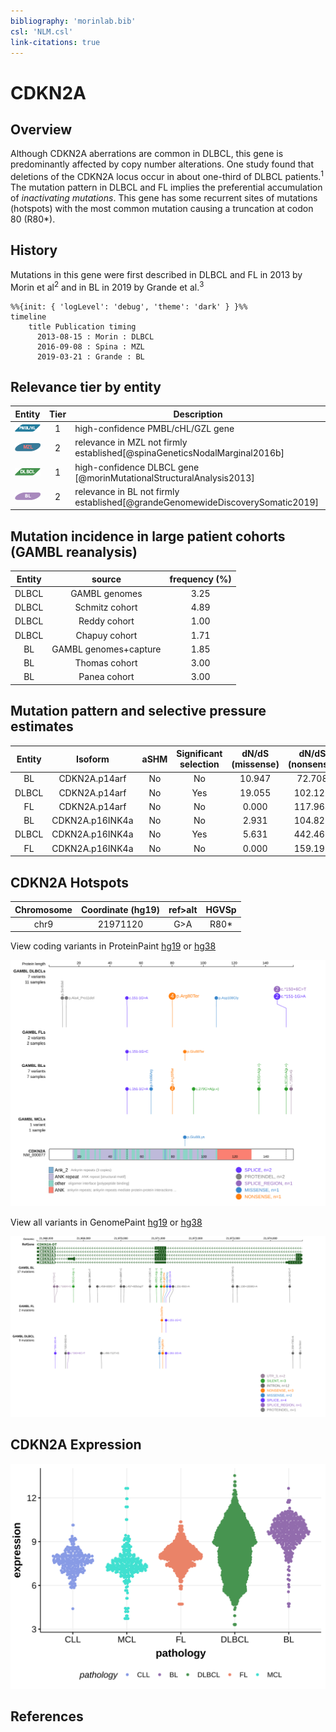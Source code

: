 ```yaml
---
bibliography: 'morinlab.bib'
csl: 'NLM.csl'
link-citations: true
---
```

# CDKN2A

## Overview
Although CDKN2A aberrations are common in DLBCL, this gene is predominantly affected by copy number alterations. One study found that deletions of the CDKN2A locus occur in about one-third of DLBCL patients.<sup>1</sup> The mutation pattern in DLBCL and FL implies the preferential accumulation of *inactivating mutations*. This gene has some recurrent sites of mutations (hotspots) with the most common mutation causing a truncation at codon 80 (R80*). 

## History
Mutations in this gene were first described in DLBCL and FL in 2013 by Morin et al<sup>2</sup> and in BL in 2019 by Grande et al.<sup>3</sup>


```mermaid
%%{init: { 'logLevel': 'debug', 'theme': 'dark' } }%%
timeline
    title Publication timing
      2013-08-15 : Morin : DLBCL
      2016-09-08 : Spina : MZL
      2019-03-21 : Grande : BL
```

## Relevance tier by entity

|Entity|Tier|Description                           |
|:------:|:----:|--------------------------------------|
|![PMBL](images/icons/PMBL_tier1.png)|1|high-confidence PMBL/cHL/GZL gene|
|![MZL](images/icons/MZL_tier2.png)|2|relevance in MZL not firmly established[@spinaGeneticsNodalMarginal2016b]|
|![DLBCL](images/icons/DLBCL_tier1.png) |1   |high-confidence DLBCL gene            [@morinMutationalStructuralAnalysis2013]|
|![BL](images/icons/BL_tier2.png)    |2   |relevance in BL not firmly established[@grandeGenomewideDiscoverySomatic2019]|

## Mutation incidence in large patient cohorts (GAMBL reanalysis)

|Entity|source               |frequency (%)|
|:------:|:---------------------:|:-------------:|
|DLBCL |GAMBL genomes        |3.25         |
|DLBCL |Schmitz cohort       |4.89         |
|DLBCL |Reddy cohort         |1.00         |
|DLBCL |Chapuy cohort        |1.71         |
|BL    |GAMBL genomes+capture|1.85         |
|BL    |Thomas cohort        |3.00         |
|BL    |Panea cohort         |3.00         |

## Mutation pattern and selective pressure estimates

|Entity|Isoform        |aSHM|Significant selection|dN/dS (missense)|dN/dS (nonsense)|
|:------:|:---------------:|:----:|:---------------------:|:----------------:|:----------------:|
|BL    |CDKN2A.p14arf  |No  |No                   |10.947          | 72.708         |
|DLBCL |CDKN2A.p14arf  |No  |Yes                  |19.055          |102.121         |
|FL    |CDKN2A.p14arf  |No  |No                   | 0.000          |117.964         |
|BL    |CDKN2A.p16INK4a|No  |No                   | 2.931          |104.823         |
|DLBCL |CDKN2A.p16INK4a|No  |Yes                  | 5.631          |442.466         |
|FL    |CDKN2A.p16INK4a|No  |No                   | 0.000          |159.196         |

## CDKN2A Hotspots

| Chromosome |Coordinate (hg19) | ref>alt | HGVSp | 
 | :---:| :---: | :--: | :---: |
| chr9 | 21971120 | G>A | R80* |

View coding variants in ProteinPaint [hg19](https://morinlab.github.io/LLMPP/GAMBL/CDKN2A_protein.html)  or [hg38](https://morinlab.github.io/LLMPP/GAMBL/CDKN2A_protein_hg38.html)

![](images/proteinpaint/CDKN2A_NM_000077.svg)

View all variants in GenomePaint [hg19](https://morinlab.github.io/LLMPP/GAMBL/CDKN2A.html)  or [hg38](https://morinlab.github.io/LLMPP/GAMBL/CDKN2A_hg38.html)

![](images/proteinpaint/CDKN2A.svg)

## CDKN2A Expression

![](images/gene_expression/CDKN2A_by_pathology.svg)

## References



<!-- ORIGIN: 23699601 -->
<!-- BL: grandeGenomewideDiscoverySomatic2019 -->
<!-- DLBCL: morinMutationalStructuralAnalysis2013 -->
<!-- MZL: spinaGeneticsNodalMarginal2016b -->
